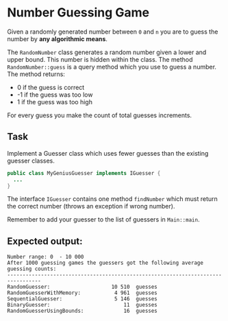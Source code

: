 # Number Guessing Game
Given a randomly generated number between ``0`` and ``n`` you are to guess the number by **any algorithmic means**.

The ``RandomNumber`` class generates a random number given a lower and upper bound. This number is hidden within the class.
The method ``RandomNumber::guess`` is a query method which you use to guess a number. The method returns:
 * 0 if the guess is correct
 * -1 if the guess was too low
 * 1 if the guess was too high

For every guess you make the count of total guesses increments. 

## Task
Implement a Guesser class which uses fewer guesses than the existing guesser classes. 
```java
public class MyGeniusGuesser implements IGuesser {
  ...
}
```
 The interface ``IGuesser`` contains one method ``findNumber`` which must return the correct number (throws an exception if wrong number).
 
 Remember to add your guesser to the list of guessers in ``Main::main``.
 
 ## Expected output:
 ```
Number range: 0  - 10 000 
After 1000 guessing games the guessers got the following average guessing counts:
---------------------------------------------------------------------------------
RandomGuesser:                    10 510  guesses
RandomGuesserWithMemory:           4 961  guesses
SequentialGuesser:                 5 146  guesses
BinaryGuesser:                        11  guesses
RandomGuesserUsingBounds:             16  guesses
```

